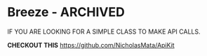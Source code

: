 # Breeze - ARCHIVED

IF YOU ARE LOOKING FOR A SIMPLE CLASS TO MAKE API CALLS. 

**CHECKOUT THIS** https://github.com/NicholasMata/ApiKit
